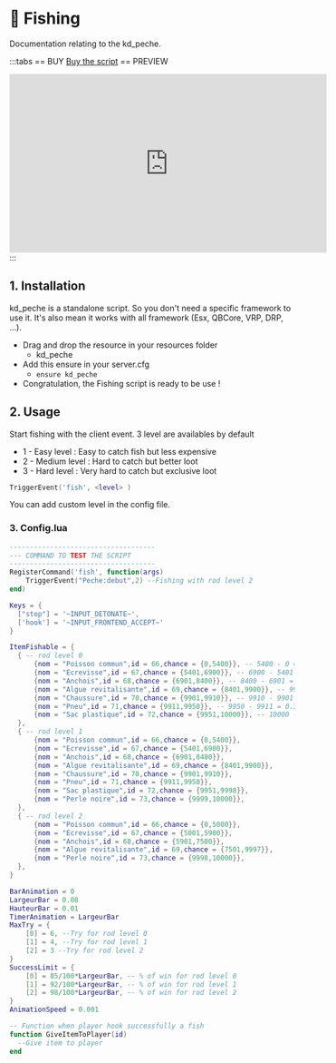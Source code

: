 # :fishing_pole_and_fish: Fishing
Documentation relating to the kd_peche.

:::tabs
== BUY
[Buy the script](http://localhost:5173/FiveM/fishing)
== PREVIEW
<iframe width="560" height="315" src="https://www.youtube.com/embed/d5lysom6yWI?si=_qPVqNxG_A8yErdS" title="YouTube video player" frameborder="0" allow="accelerometer; autoplay; clipboard-write; encrypted-media; gyroscope; picture-in-picture; web-share" allowfullscreen></iframe>
:::



## 1. Installation

kd_peche is a standalone script. So you don't need a specific framework to use it. It's also mean it works with all framework (Esx, QBCore, VRP, DRP, …).

- Drag and drop the resource in your resources folder
  - kd_peche
- Add this ensure in your server.cfg
  - `ensure kd_peche`
- Congratulation, the Fishing script is ready to be use !

## 2. Usage

Start fishing with the client event. 3 level are availables by default
- 1 - Easy level : Easy to catch fish but less expensive
- 2 - Medium level : Hard to catch but better loot
- 3 - Hard level : Very hard to catch but exclusive loot
```lua
TriggerEvent('fish', <level> )
```
You can add custom level in the config file.

### 3. Config.lua
```lua
------------------------------------
--- COMMAND TO TEST THE SCRIPT
------------------------------------
RegisterCommand('fish', function(args)
    TriggerEvent("Peche:debut",2) --Fishing with rod level 2
end)

Keys = {
  ["stop"] = '~INPUT_DETONATE~',
  ['hook'] = '~INPUT_FRONTEND_ACCEPT~'
}

ItemFishable = {
  { -- rod level 0
      {nom = "Poisson commun",id = 66,chance = {0,5400}}, -- 5400 - 0 = 54%
      {nom = "Ecrevisse",id = 67,chance = {5401,6900}}, -- 6900 - 5401 = 14.99%
      {nom = "Anchois",id = 68,chance = {6901,8400}}, -- 8400 - 6901 = 14.99%
      {nom = "Algue revitalisante",id = 69,chance = {8401,9900}}, -- 9900 - 8401 = 14.99%
      {nom = "Chaussure",id = 70,chance = {9901,9910}}, -- 9910 - 9901 = 0.09%
      {nom = "Pneu",id = 71,chance = {9911,9950}}, -- 9950 - 9911 = 0.39%
      {nom = "Sac plastique",id = 72,chance = {9951,10000}}, -- 10000 - 9951 = 0.49%
  },
  { -- rod level 1
      {nom = "Poisson commun",id = 66,chance = {0,5400}},
      {nom = "Ecrevisse",id = 67,chance = {5401,6900}},
      {nom = "Anchois",id = 68,chance = {6901,8400}},
      {nom = "Algue revitalisante",id = 69,chance = {8401,9900}},
      {nom = "Chaussure",id = 70,chance = {9901,9910}},
      {nom = "Pneu",id = 71,chance = {9911,9950}},
      {nom = "Sac plastique",id = 72,chance = {9951,9998}},
      {nom = "Perle noire",id = 73,chance = {9999,10000}},
  },
  { -- rod level 2
      {nom = "Poisson commun",id = 66,chance = {0,5000}},
      {nom = "Ecrevisse",id = 67,chance = {5001,5900}},
      {nom = "Anchois",id = 68,chance = {5901,7500}},
      {nom = "Algue revitalisante",id = 69,chance = {7501,9997}},
      {nom = "Perle noire",id = 73,chance = {9998,10000}},
  },
}

BarAnimation = 0
LargeurBar = 0.08
HauteurBar = 0.01
TimerAnimation = LargeurBar
MaxTry = {
    [0] = 6, --Try for rod level 0
    [1] = 4, --Try for rod level 1
    [2] = 3 --Try for rod level 2
}
SuccessLimit = {
    [0] = 85/100*LargeurBar, -- % of win for rod level 0
    [1] = 92/100*LargeurBar, -- % of win for rod level 1
    [2] = 98/100*LargeurBar, -- % of win for rod level 2
}
AnimationSpeed = 0.001

-- Function when player hook successfully a fish
function GiveItemToPlayer(id)
  --Give item to player
end
```